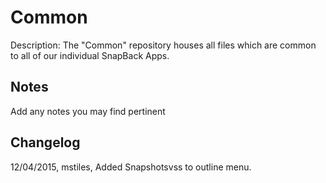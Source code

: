 Common
===========
Description: The "Common" repository houses all files which are common to all of our individual SnapBack Apps.

Notes
----
Add any notes you may find pertinent 

Changelog
----
12/04/2015, mstiles, Added Snapshotsvss to outline menu.